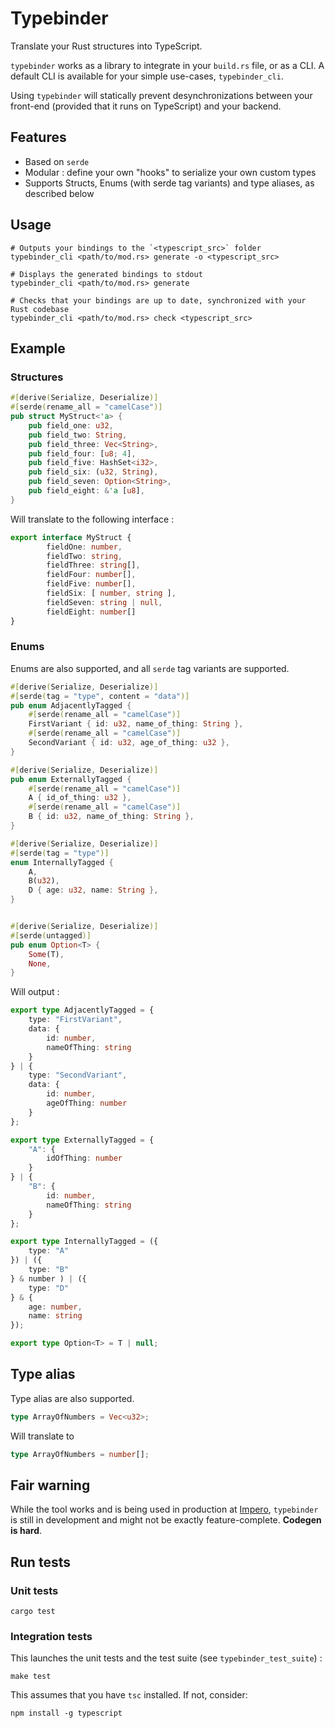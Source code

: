# Typebinder

Translate your Rust structures into TypeScript.

`typebinder` works as a library to integrate in your `build.rs` file, or as a CLI. A default CLI is available for your simple use-cases, `typebinder_cli`.

Using `typebinder` will statically prevent desynchronizations between your front-end (provided that it runs on TypeScript) and your backend.

## Features

* Based on `serde`
* Modular : define your own "hooks" to serialize your own custom types
* Supports Structs, Enums (with serde tag variants) and type aliases, as described below

## Usage

```
# Outputs your bindings to the `<typescript_src>` folder
typebinder_cli <path/to/mod.rs> generate -o <typescript_src>
```

```
# Displays the generated bindings to stdout
typebinder_cli <path/to/mod.rs> generate
```

```
# Checks that your bindings are up to date, synchronized with your Rust codebase
typebinder_cli <path/to/mod.rs> check <typescript_src>
```

## Example

### Structures

```rust
#[derive(Serialize, Deserialize)]
#[serde(rename_all = "camelCase")]
pub struct MyStruct<'a> {
    pub field_one: u32,
    pub field_two: String,
    pub field_three: Vec<String>,
    pub field_four: [u8; 4],
    pub field_five: HashSet<i32>,
    pub field_six: (u32, String),
    pub field_seven: Option<String>,
    pub field_eight: &'a [u8],
}
```

Will translate to the following interface :

```typescript
export interface MyStruct {
        fieldOne: number,
        fieldTwo: string,
        fieldThree: string[],
        fieldFour: number[],
        fieldFive: number[],
        fieldSix: [ number, string ],
        fieldSeven: string | null,
        fieldEight: number[]
}
```

### Enums

Enums are also supported, and all `serde` tag variants are supported.

```rust
#[derive(Serialize, Deserialize)]
#[serde(tag = "type", content = "data")]
pub enum AdjacentlyTagged {
    #[serde(rename_all = "camelCase")]
    FirstVariant { id: u32, name_of_thing: String },
    #[serde(rename_all = "camelCase")]
    SecondVariant { id: u32, age_of_thing: u32 },
}

#[derive(Serialize, Deserialize)]
pub enum ExternallyTagged {
    #[serde(rename_all = "camelCase")]
    A { id_of_thing: u32 },
    #[serde(rename_all = "camelCase")]
    B { id: u32, name_of_thing: String },
}

#[derive(Serialize, Deserialize)]
#[serde(tag = "type")]
enum InternallyTagged {
    A,
    B(u32),
    D { age: u32, name: String },
}


#[derive(Serialize, Deserialize)]
#[serde(untagged)]
pub enum Option<T> {
    Some(T),
    None,
}
```

Will output :

```typescript
export type AdjacentlyTagged = {
    type: "FirstVariant",
    data: {
        id: number,
        nameOfThing: string
    }
} | {
    type: "SecondVariant",
    data: {
        id: number,
        ageOfThing: number
    }
};

export type ExternallyTagged = {
    "A": {
        idOfThing: number
    }
} | {
    "B": {
        id: number,
        nameOfThing: string
    }
};

export type InternallyTagged = ({
    type: "A"
}) | ({
    type: "B"
} & number ) | ({
    type: "D"
} & {
    age: number,
    name: string
});

export type Option<T> = T | null;
```

## Type alias

Type alias are also supported.

```rust
type ArrayOfNumbers = Vec<u32>;
```

Will translate to

```typescript
type ArrayOfNumbers = number[];
```

## Fair warning

While the tool works and is being used in production at [Impero](https://impero.com), `typebinder` is still in development and might not be exactly feature-complete. **Codegen is hard**.

## Run tests

### Unit tests

```
cargo test
```

### Integration tests

This launches the unit tests and the test suite (see `typebinder_test_suite`) :

```
make test
```

This assumes that you have `tsc` installed. If not, consider:

```
npm install -g typescript
```
